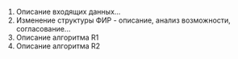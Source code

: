 <!-- Тут можно писать текст ФД -->
1. Описание входящих данных...
2. Изменение структуры ФИР - описание, анализ возможности, согласование...
2. Описание алгоритма R1
3. Описание алгоритма R2


<!--
    Возможность реализации проверки входящих данных и их обработки в одном алгоритме?
    Передача данных между алгоритмами с использованием очередей BP?
    Обработка входящих данных(или части) с помощью кода на VB, C# на платформе BP?
    
 -->